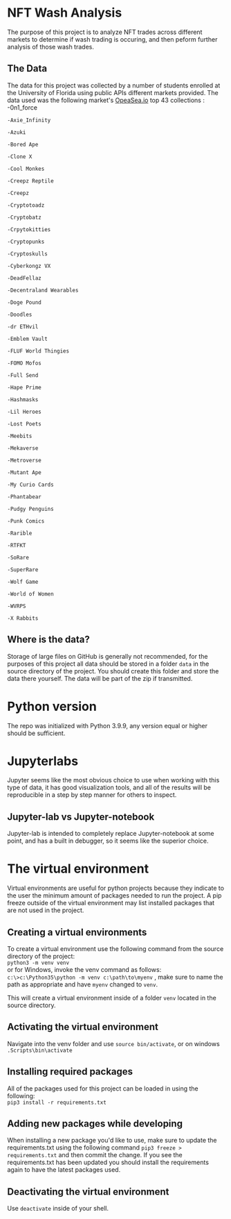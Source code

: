 # NFT Wash Analysis
 The purpose of this project is to analyze NFT trades across different markets to determine if wash trading is occuring, and then peform further analysis of those wash trades.
 ## The Data
 The data for this project was collected by a number of students enrolled at the University of Florida using public APIs different markets provided.
 The data used was the following market's [OpeaSea.io](OpenSea.io) top 43 collections :
    -0n1_force

    -Axie_Infinity

    -Azuki

    -Bored Ape 

    -Clone X

    -Cool Monkes

    -Creepz Reptile

    -Creepz

    -Cryptotoadz

    -Cryptobatz

    -Crpytokitties

    -Cryptopunks

    -Cryptoskulls

    -Cyberkongz VX

    -DeadFellaz

    -Decentraland Wearables

    -Doge Pound

    -Doodles

    -dr ETHvil

    -Emblem Vault

    -FLUF World Thingies

    -FOMO Mofos

    -Full Send

    -Hape Prime

    -Hashmasks

    -Lil Heroes

    -Lost Poets

    -Meebits

    -Mekaverse

    -Metroverse

    -Mutant Ape

    -My Curio Cards

    -Phantabear

    -Pudgy Penguins

    -Punk Comics

    -Rarible

    -RTFKT

    -SoRare

    -SuperRare

    -Wolf Game

    -World of Women

    -WVRPS

    -X Rabbits

## Where is the data?
Storage of large files on GitHub is generally not recommended, for the purposes of this project all data should be stored in a folder `data` in the source directory of the project. You should create this folder and store the data there yourself. The data will be part of the zip if transmitted.
# Python version
The repo was initialized with Python 3.9.9, any version equal or higher should be sufficient.
# Jupyterlabs
Jupyter seems like the most obvious choice to use when working with this type of data, it has good visualization tools, and all of the results will be reproducible in a step by step manner for others to inspect.
## Jupyter-lab vs Jupyter-notebook
Jupyter-lab is intended to completely replace Jupyter-notebook at some point, and has a built in debugger, so it seems like the superior choice.
# The virtual environment
Virtual environments are useful for python projects because they indicate to the user the minimum amount of packages needed to run the project. A pip freeze outside of the virtual environment may list installed packages that are not used in the project.
## Creating a virtual environments
To create a virtual environment use the following command from the source directory of the project:  
`python3 -m venv venv`  
or for Windows, invoke the venv command as follows:  
`c:\>c:\Python35\python -m venv c:\path\to\myenv` , make sure to name the path as appropriate and have `myenv` changed to `venv`.

This will create a virtual environment inside of a folder `venv` located in the source directory.
## Activating the virtual environment
Navigate into the venv folder and use `source bin/activate`, or on windows `.Scripts\bin\activate`
## Installing required packages
All of the packages used for this project can be loaded in using the following:  
`pip3 install -r requirements.txt`
## Adding new packages while developing
When installing a new package you'd like to use, make sure to update the requirements.txt using the following command `pip3 freeze > requirements.txt` and then commit the change. If you see the requirements.txt has been updated you should install the requirements again to have the latest packages used.
## Deactivating the virtual environment
Use `deactivate` inside of your shell.